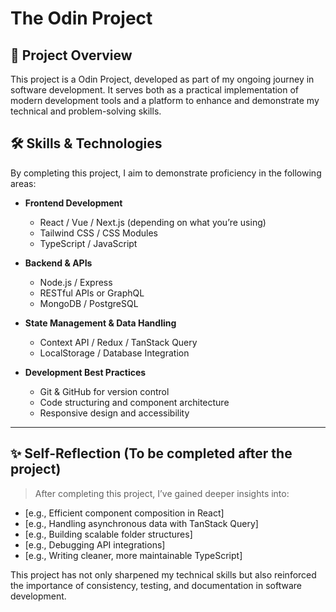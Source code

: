 # The Odin Project

## 📌 Project Overview

This project is a Odin Project, developed as part of my ongoing journey in software development. It serves both as a practical implementation of modern development tools and a platform to enhance and demonstrate my technical and problem-solving skills.

## 🛠️ Skills & Technologies

By completing this project, I aim to demonstrate proficiency in the following areas:

- **Frontend Development**
  - React / Vue / Next.js (depending on what you’re using)
  - Tailwind CSS / CSS Modules
  - TypeScript / JavaScript

- **Backend & APIs**
  - Node.js / Express
  - RESTful APIs or GraphQL
  - MongoDB / PostgreSQL

- **State Management & Data Handling**
  - Context API / Redux / TanStack Query
  - LocalStorage / Database Integration

- **Development Best Practices**
  - Git & GitHub for version control
  - Code structuring and component architecture
  - Responsive design and accessibility

---

## ✨ Self-Reflection (To be completed after the project)

> After completing this project, I’ve gained deeper insights into:

- [e.g., Efficient component composition in React]
- [e.g., Handling asynchronous data with TanStack Query]
- [e.g., Building scalable folder structures]
- [e.g., Debugging API integrations]
- [e.g., Writing cleaner, more maintainable TypeScript]

This project has not only sharpened my technical skills but also reinforced the importance of consistency, testing, and documentation in software development.
